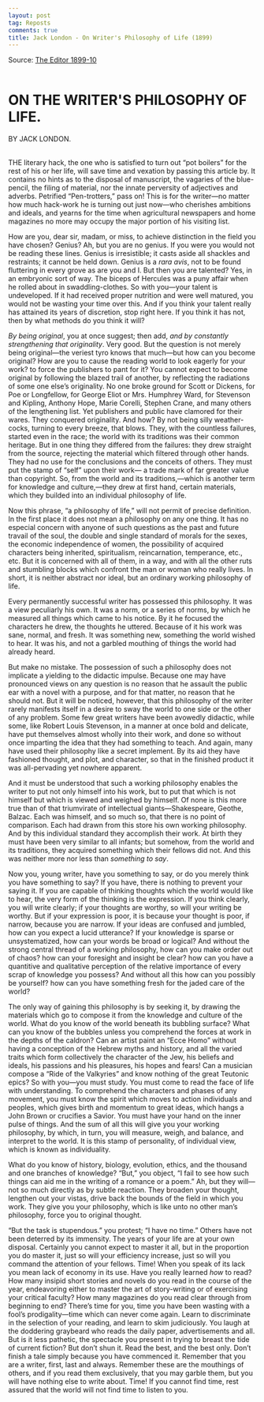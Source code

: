 ```yaml
---
layout: post
tag: Reposts
comments: true
title: Jack London - On Writer's Philosophy of Life (1899)
---
```


Source: [The Editor 1899-10](https://disk.yandex.ru/i/VqamX69KZGe17w?lang=en)
<br><br>

# ON THE WRITER'S PHILOSOPHY OF LIFE.

BY JACK LONDON.
<br><br>

THE literary hack, the one who is satisfied to turn out “pot boilers” for the rest of his or her life, will save time and vexation by passing this article by. It contains no hints as to the disposal of manuscript, the vagaries of the blue-pencil, the filing of material, nor the innate perversity of adjectives and adverbs. Petrified “Pen-trotters,” pass on! This is for the writer—no matter how much hack-work he is turning out just now—who cherishes ambitions and ideals, and yearns for the time when agricultural newspapers and home magazines no more may occupy the major portion of his visiting list.

How are you, dear sir, madam, or miss, to achieve distinction in the field you have chosen? Genius? Ah, but you are no genius. If you were you would not be reading these lines. Genius is irresistible; it casts aside all shackles and restraints; it cannot be held down. Genius is a *rara avis*, not to be found fluttering in every grove as are you and I. But then you are talented? Yes, in an embryonic sort of way. The biceps of Hercules was a puny affair when he rolled about in swaddling-clothes. So with you—your talent is undeveloped. If it had received proper nutrition and were well matured, you would not be wasting your time over this. And if you think your talent really has attained its years of discretion, stop right here. If you think it has not, then by what methods do you think it will?

*By being original*, you at once suggest; then add, *and by constantly strengthening that originality*. Very good. But the question is not merely being original—the veriest tyro knows that much—but how can you become original? How are you to cause the reading world to look eagerly for your work? to force the publishers to pant for it? You cannot expect to become original by following the blazed trail of another, by reflecting the radiations of some one else’s originality. No one broke ground for Scott or Dickens, for Poe or Longfellow, for George Eliot or Mrs. Humphrey Ward, for Stevenson and Kipling, Anthony Hope, Marie Corelli, Stephen Crane, and many others of the lengthening list. Yet publishers and public have clamored for their wares. They conquered originality. And how? By not being silly weather-cocks, turning to every breeze, that blows. They, with the countless failures, started even in the race; the world with its traditions was their common heritage. But in one thing they differed from the failures: they drew straight from the source, rejecting the material which filtered through other hands. They had no use for the conclusions and the conceits of others. They must put the stamp of “self” upon their work— a trade mark of far greater value than copyright. So, from the world and its traditions,—which is another term for knowledge and culture,—they drew at first hand, certain materials, which they builded into an individual philosophy of life.

Now this phrase, “a philosophy of life,” will not permit of precise definition. In the first place it does not mean a philosophy on any one thing. It has no especial concern with anyone of such questions as the past and future travail of the soul, the double and single standard of morals for the sexes, the economic independence of women, the possibility of acquired characters being inherited, spiritualism, reincarnation, temperance, etc., etc. But it is concerned with all of them, in a way, and with all the other ruts and stumbling blocks which confront the man or woman who really lives. In short, it is neither abstract nor ideal, but an ordinary working philosophy of life.

Every permanently successful writer has possessed this philosophy. It was a view peculiarly his own. It was a norm, or a series of norms, by which he measured all things which came to his notice. By it he focused the characters he drew, the thoughts he uttered. Because of it his work was sane, normal, and fresh. It was something new, something the world wished to hear. It was his, and not a garbled mouthing of things the world had already heard.

But make no mistake. The possession of such a philosophy does not implicate a yielding to the didactic impulse. Because one may have pronounced views on any question is no reason that he assault the public ear with a novel with a purpose, and for that matter, no reason that he should not. But it will be noticed, however, that this philosophy of the writer rarely manifests itself in a desire to sway the world to one side or the other of any problem. Some few great writers have been avowedly didactic, while some, like Robert Louis Stevenson, in a manner at once bold and delicate, have put themselves almost wholly into their work, and done so without once imparting the idea that they had something to teach. And again, many have used their philosophy like a secret implement. By its aid they have fashioned thought, and plot, and character, so that in the finished product it was all-pervading yet nowhere apparent.

And it must be understood that such a working philosophy enables the writer to put not only himself into his work, but to put that which is not himself but which is viewed and weighed by himself. Of none is this more true than of that triumvirate of intellectual giants—Shakespeare, Geothe, Balzac. Each was himself, and so much so, that there is no point of comparison. Each had drawn from this store his own working philosophy. And by this individual standard they accomplish their work. At birth they must have been very similar to all infants; but somehow, from the world and its traditions, they acquired something which their fellows did not. And this was neither more nor less than *something to say*.

Now you, young writer, have you something to say, or do you merely think you have something to say? If you have, there is nothing to prevent your saying it. If you are capable of thinking thoughts which the world would like to hear, the very form of the thinking is the expression. If you think clearly, you will write clearly; if your thoughts are worthy, so will your writing be worthy. But if your expression is poor, it is because your thought is poor, if narrow, because you are narrow. If your ideas are confused and jumbled, how can you expect a lucid utterance? If your knowledge is sparse or unsystematized, how can your words be broad or logical? And without the strong central thread of a working philosophy, how can you make order out of chaos? how can your foresight and insight be clear? how can you have a quantitive and qualitative perception of the relative importance of every scrap of knowledge you possess? And without all this how can you possibly be yourself? how can you have something fresh for the jaded care of the world?

The only way of gaining this philosophy is by seeking it, by drawing the materials which go to compose it from the knowledge and culture of the world. What do you know of the world beneath its bubbling surface? What can you know of the bubbles unless you comprehend the forces at work in the depths of the caldron? Can an artist paint an “Ecce Homo” without having a conception of the Hebrew myths and history, and all the varied traits which form collectively the character of the Jew, his beliefs and ideals, his passions and his pleasures, his hopes and fears! Can a musician compose a “Ride of the Valkyries” and know nothing of the great Teutonic epics? So with you—you must study. You must come to read the face of life with understanding. To comprehend the characters and phases of any movement, you must know the spirit which moves to action individuals and peoples, which gives birth and momentum to great ideas, which hangs a John Brown or crucifies a Savior. You must have your hand on the inner pulse of things. And the sum of all this will give you your working philosophy, by which, in turn, you will measure, weigh, and balance, and interpret to the world. It is this stamp of personality, of individual view, which is known as individuality.

What do you know of history, biology, evolution, ethics, and the thousand and one branches of knowledge? “But,” you object, “I fail to see how such things can aid me in the writing of a romance or a poem.” Ah, but they will—not so much directly as by subtle reaction. They broaden your thought, lengthen out your vistas, drive back the bounds of the field in which you work. They give you your philosophy, which is like unto no other man’s philosophy, force you to original thought.

“But the task is stupendous.” you protest; “I have no time.” Others have not been deterred by its immensity. The years of your life are at your own disposal. Certainly you cannot expect to master it all, but in the proportion you do master it, just so will your efficiency increase, just so will you command the attention of your fellows. Time! When you speak of its lack you mean lack of economy in its use. Have you really learned *how* to read? How many insipid short stories and novels do you read in the course of the year, endeavoring either to master the art of story-writing or of exercising your critical faculty? How many magazines do you read clear through from beginning to end? There’s time for you, time you have been wasting with a fool’s prodigality—time which can never come again. Learn to discriminate in the selection of your reading, and learn to skim judiciously. You laugh at the doddering graybeard who reads the daily paper, advertisements and all. But is it less pathetic, the spectacle you present in trying to breast the tide of current fiction? But don’t shun it. Read the best, and the best only. Don’t finish a tale simply because you have commenced it. Remember that you are a writer, first, last and always. Remember these are the mouthings of others, and if you read them exclusively, that you may garble them, but you will have nothing else to write about. Time! If you cannot find time, rest assured that the world will not find time to listen to you.